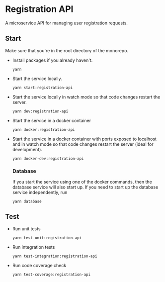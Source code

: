 # Registration API
A microservice API for managing user registration requests.

## Start
Make sure that you're in the root directory of the monorepo.

- Install packages if you already haven't.
  ```
  yarn
  ```

- Start the service locally.
  ```
  yarn start:registration-api
  ```

- Start the service locally in watch mode so that code changes restart the server.
  ```
  yarn dev:registration-api
  ```

- Start the service in a docker container
  ```
  yarn docker:registration-api
  ```

- Start the service in a docker container with ports exposed to localhost and in watch mode so that code changes restart the server (ideal for development).
  ```
  yarn docker-dev:registration-api
  ```

  ### Database 
  If you start the service using one of the docker commands, then the database service will also start up. If you need to start up the database service independently, run
  ```
  yarn database
  ```

## Test
- Run unit tests
  ```
  yarn test-unit:registration-api
  ```

- Run integration tests
  ```
  yarn test-integration:registration-api
  ```

- Run code coverage check
  ```
  yarn test-coverage:registration-api
  ```